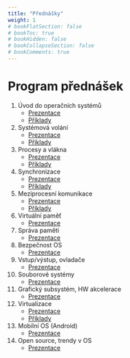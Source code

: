 ```yaml
---
title: "Přednášky"
weight: 1
# bookFlatSection: false
# bookToc: true
# bookHidden: false
# bookCollapseSection: false
# bookComments: true
---
```


# Program přednášek
1. Úvod do operačních systémů
    - [Prezentace][l1]
    - [Příklady][p1]
2. Systémová volání
    - [Prezentace][l2]
    - [Příklady][p2]
3. Procesy a vlákna
    - [Prezentace][l3]
    - [Příklady][p3]
4. Synchronizace
    - [Prezentace][l4]
    - [Příklady][p4]
5. Meziprocesní komunikace
    - [Prezentace][l5]
    - [Příklady][p5]
6. Virtuální paměť
    - [Prezentace][l6]
7. Správa paměti
    - [Prezentace][l7]
8. Bezpečnost OS
    - [Prezentace][l8]
9. Vstup/výstup, ovladače
    - [Prezentace][l9]
10. Souborové systémy
    - [Prezentace][l10]
11. Grafický subsystém, HW akcelerace
    - [Prezentace][l11]
12. Virtualizace
    - [Prezentace][l12]
    - [Příklady][p12]
13. Mobilní OS (Android)
    - [Prezentace][l13]
14. Open source, trendy v OS
    - [Prezentace][l14]

[p1]: pdf/01-priklady.tgz
[p2]: pdf/02-priklady.tgz
[p3]: pdf/03-priklady.tgz
[p4]: pdf/04-priklady.tgz
[p5]: pdf/05-priklady.tgz
[p12]: pdf/kvmtest.tar.gz

[l1]: pdf/lekce01.pdf
[l2]: pdf/lekce02.pdf
[l3]: pdf/lekce03.pdf
[l4]: pdf/lekce04.pdf
[l5]: pdf/lekce05.pdf
[l6]: pdf/lekce06.pdf
[l7]: pdf/lekce07.pdf
[l8]: pdf/osy8.pdf
[l9]: pdf/osy9.pdf
[l10]: pdf/osy10.pdf
[l11]: pdf/osy11.pdf
[l12]: pdf/lekce12_virt.pdf
[l13]: pdf/osy13.pdf
[l14]: pdf/osy14.pdf
